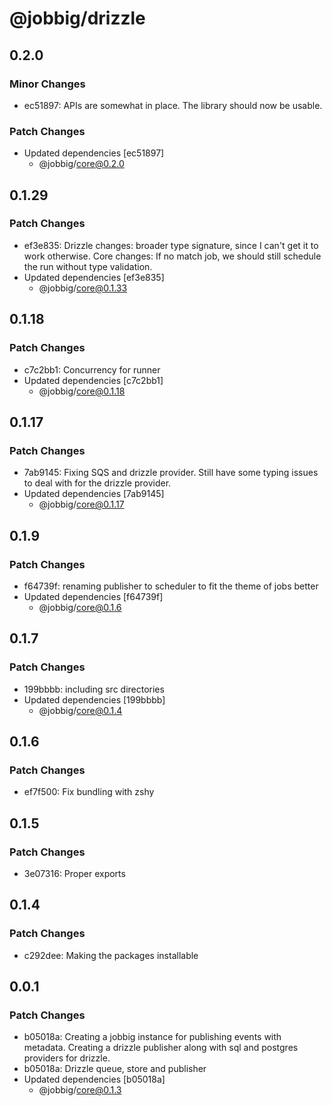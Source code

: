 # @jobbig/drizzle

## 0.2.0

### Minor Changes

- ec51897: APIs are somewhat in place. The library should now be usable.

### Patch Changes

- Updated dependencies [ec51897]
  - @jobbig/core@0.2.0

## 0.1.29

### Patch Changes

- ef3e835: Drizzle changes: broader type signature, since I can't get it to work otherwise. Core changes: If no match job, we should still schedule the run without type validation.
- Updated dependencies [ef3e835]
  - @jobbig/core@0.1.33

## 0.1.18

### Patch Changes

- c7c2bb1: Concurrency for runner
- Updated dependencies [c7c2bb1]
  - @jobbig/core@0.1.18

## 0.1.17

### Patch Changes

- 7ab9145: Fixing SQS and drizzle provider. Still have some typing issues to deal with for the drizzle provider.
- Updated dependencies [7ab9145]
  - @jobbig/core@0.1.17

## 0.1.9

### Patch Changes

- f64739f: renaming publisher to scheduler to fit the theme of jobs better
- Updated dependencies [f64739f]
  - @jobbig/core@0.1.6

## 0.1.7

### Patch Changes

- 199bbbb: including src directories
- Updated dependencies [199bbbb]
  - @jobbig/core@0.1.4

## 0.1.6

### Patch Changes

- ef7f500: Fix bundling with zshy

## 0.1.5

### Patch Changes

- 3e07316: Proper exports

## 0.1.4

### Patch Changes

- c292dee: Making the packages installable

## 0.0.1

### Patch Changes

- b05018a: Creating a jobbig instance for publishing events with metadata. Creating a drizzle publisher along with sql and postgres providers for drizzle.
- b05018a: Drizzle queue, store and publisher
- Updated dependencies [b05018a]
  - @jobbig/core@0.1.3
